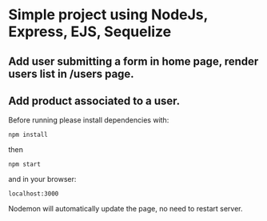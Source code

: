 # Simple project using NodeJs, Express, EJS, Sequelize

## Add user submitting a form in home page, render users list in /users page.
## Add product associated to a user.

Before running please install dependencies with: 

` npm install `

then

`npm start`

and in your browser:

`localhost:3000`

Nodemon will automatically update the page, no need to restart server. 
